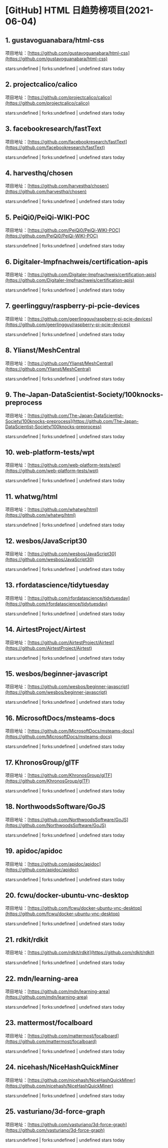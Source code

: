 # [GitHub] HTML 日趋势榜项目(2021-06-04)

## 1. gustavoguanabara/html-css 

项目地址：[https://github.com/gustavoguanabara/html-css](https://github.com/gustavoguanabara/html-css)

stars:undefined | forks:undefined | undefined stars today 



## 2. projectcalico/calico 

项目地址：[https://github.com/projectcalico/calico](https://github.com/projectcalico/calico)

stars:undefined | forks:undefined | undefined stars today 



## 3. facebookresearch/fastText 

项目地址：[https://github.com/facebookresearch/fastText](https://github.com/facebookresearch/fastText)

stars:undefined | forks:undefined | undefined stars today 



## 4. harvesthq/chosen 

项目地址：[https://github.com/harvesthq/chosen](https://github.com/harvesthq/chosen)

stars:undefined | forks:undefined | undefined stars today 



## 5. PeiQi0/PeiQi-WIKI-POC 

项目地址：[https://github.com/PeiQi0/PeiQi-WIKI-POC](https://github.com/PeiQi0/PeiQi-WIKI-POC)

stars:undefined | forks:undefined | undefined stars today 



## 6. Digitaler-Impfnachweis/certification-apis 

项目地址：[https://github.com/Digitaler-Impfnachweis/certification-apis](https://github.com/Digitaler-Impfnachweis/certification-apis)

stars:undefined | forks:undefined | undefined stars today 



## 7. geerlingguy/raspberry-pi-pcie-devices 

项目地址：[https://github.com/geerlingguy/raspberry-pi-pcie-devices](https://github.com/geerlingguy/raspberry-pi-pcie-devices)

stars:undefined | forks:undefined | undefined stars today 



## 8. Ylianst/MeshCentral 

项目地址：[https://github.com/Ylianst/MeshCentral](https://github.com/Ylianst/MeshCentral)

stars:undefined | forks:undefined | undefined stars today 



## 9. The-Japan-DataScientist-Society/100knocks-preprocess 

项目地址：[https://github.com/The-Japan-DataScientist-Society/100knocks-preprocess](https://github.com/The-Japan-DataScientist-Society/100knocks-preprocess)

stars:undefined | forks:undefined | undefined stars today 



## 10. web-platform-tests/wpt 

项目地址：[https://github.com/web-platform-tests/wpt](https://github.com/web-platform-tests/wpt)

stars:undefined | forks:undefined | undefined stars today 



## 11. whatwg/html 

项目地址：[https://github.com/whatwg/html](https://github.com/whatwg/html)

stars:undefined | forks:undefined | undefined stars today 



## 12. wesbos/JavaScript30 

项目地址：[https://github.com/wesbos/JavaScript30](https://github.com/wesbos/JavaScript30)

stars:undefined | forks:undefined | undefined stars today 



## 13. rfordatascience/tidytuesday 

项目地址：[https://github.com/rfordatascience/tidytuesday](https://github.com/rfordatascience/tidytuesday)

stars:undefined | forks:undefined | undefined stars today 



## 14. AirtestProject/Airtest 

项目地址：[https://github.com/AirtestProject/Airtest](https://github.com/AirtestProject/Airtest)

stars:undefined | forks:undefined | undefined stars today 



## 15. wesbos/beginner-javascript 

项目地址：[https://github.com/wesbos/beginner-javascript](https://github.com/wesbos/beginner-javascript)

stars:undefined | forks:undefined | undefined stars today 



## 16. MicrosoftDocs/msteams-docs 

项目地址：[https://github.com/MicrosoftDocs/msteams-docs](https://github.com/MicrosoftDocs/msteams-docs)

stars:undefined | forks:undefined | undefined stars today 



## 17. KhronosGroup/glTF 

项目地址：[https://github.com/KhronosGroup/glTF](https://github.com/KhronosGroup/glTF)

stars:undefined | forks:undefined | undefined stars today 



## 18. NorthwoodsSoftware/GoJS 

项目地址：[https://github.com/NorthwoodsSoftware/GoJS](https://github.com/NorthwoodsSoftware/GoJS)

stars:undefined | forks:undefined | undefined stars today 



## 19. apidoc/apidoc 

项目地址：[https://github.com/apidoc/apidoc](https://github.com/apidoc/apidoc)

stars:undefined | forks:undefined | undefined stars today 



## 20. fcwu/docker-ubuntu-vnc-desktop 

项目地址：[https://github.com/fcwu/docker-ubuntu-vnc-desktop](https://github.com/fcwu/docker-ubuntu-vnc-desktop)

stars:undefined | forks:undefined | undefined stars today 



## 21. rdkit/rdkit 

项目地址：[https://github.com/rdkit/rdkit](https://github.com/rdkit/rdkit)

stars:undefined | forks:undefined | undefined stars today 



## 22. mdn/learning-area 

项目地址：[https://github.com/mdn/learning-area](https://github.com/mdn/learning-area)

stars:undefined | forks:undefined | undefined stars today 



## 23. mattermost/focalboard 

项目地址：[https://github.com/mattermost/focalboard](https://github.com/mattermost/focalboard)

stars:undefined | forks:undefined | undefined stars today 



## 24. nicehash/NiceHashQuickMiner 

项目地址：[https://github.com/nicehash/NiceHashQuickMiner](https://github.com/nicehash/NiceHashQuickMiner)

stars:undefined | forks:undefined | undefined stars today 



## 25. vasturiano/3d-force-graph 

项目地址：[https://github.com/vasturiano/3d-force-graph](https://github.com/vasturiano/3d-force-graph)

stars:undefined | forks:undefined | undefined stars today 



